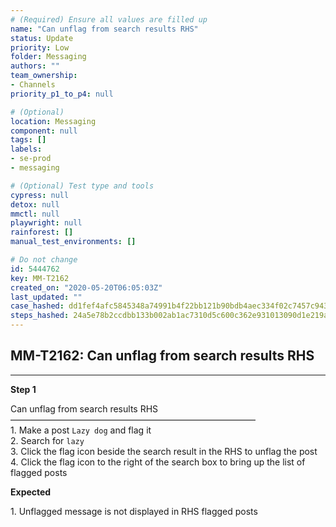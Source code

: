 ```yaml
---
# (Required) Ensure all values are filled up
name: "Can unflag from search results RHS"
status: Update
priority: Low
folder: Messaging
authors: ""
team_ownership: 
- Channels
priority_p1_to_p4: null

# (Optional)
location: Messaging
component: null
tags: []
labels: 
- se-prod
- messaging

# (Optional) Test type and tools
cypress: null
detox: null
mmctl: null
playwright: null
rainforest: []
manual_test_environments: []

# Do not change
id: 5444762
key: MM-T2162
created_on: "2020-05-20T06:05:03Z"
last_updated: ""
case_hashed: dd1fef4afc5845348a74991b4f22bb121b90bdb4aec334f02c7457c943391a8e1ab828387bc00c86e4fb663956db09bc
steps_hashed: 24a5e78b2ccdbb133b002ab1ac7310d5c600c362e931013090d1e219a70ca51529bef6667de35509addab0a4a32d556d
---
```


<!-- (Auto-generated) Based on frontmatter's "key" and "name" -->

## MM-T2162: Can unflag from search results RHS

---

**Step 1**

Can unflag from search results RHS\
————————————————————————————\
1\. Make a post `Lazy dog` and flag it\
2\. Search for `lazy`\
3\. Click the flag icon beside the search result in the RHS to unflag the post\
4\. Click the flag icon to the right of the search box to bring up the list of flagged posts

**Expected**

1\. Unflagged message is not displayed in RHS flagged posts
